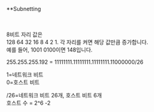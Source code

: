 **Subnetting<br>
<br>
<Br>


8비트 자리 값은 <Br>
128 64 32 16 8 4 2 1. 각 자리를 켜면 해당 값만큼 증가합니다.<Br>
예를 들어, 1001 0100이면 148입니다. <br>

255.255.255.192 = 11111111.11111111.11111111.11000000/26

1=네트워크 비트<Br>
0=호스트 비트<br>

/26=네트워크 비트 26개, 호스트 비트 6개 <br>
                      호스트 수 = 2^6 -2<br>
